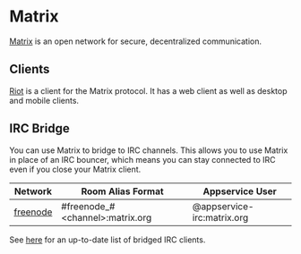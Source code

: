 # Matrix

[Matrix](matrix.org) is an open network for secure, decentralized communication.

## Clients

[Riot](https://about.riot.im/) is a client for the Matrix protocol. It has a web client as well as desktop and mobile clients.

## IRC Bridge

You can use Matrix to bridge to IRC channels. This allows you to use Matrix in place of an IRC bouncer, which means you can stay connected to IRC even if you close your Matrix client.

| Network | Room Alias Format | Appservice User |
| ------- | ----------------- | --------------- |
| [freenode](https://freenode.net/) | #freenode_#&lt;channel&gt;:matrix.org | @appservice-irc:matrix.org |

See [here](https://github.com/matrix-org/matrix-appservice-irc/wiki/Bridged-IRC-networks) for an up-to-date list of bridged IRC clients.
